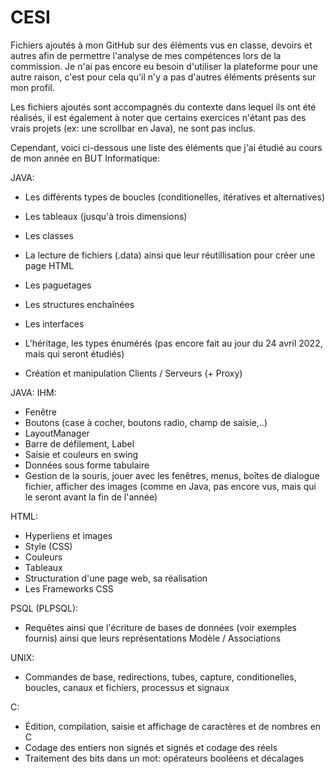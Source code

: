 # CESI
Fichiers ajoutés à mon GitHub sur des éléments vus en classe, devoirs et autres afin de permettre l'analyse de mes compétences lors de la commission. Je n'ai pas encore eu besoin d'utiliser la plateforme pour une autre raison, c'est pour cela qu'il n'y a pas d'autres éléments présents sur mon profil.

Les fichiers ajoutés sont accompagnés du contexte dans lequel ils ont été réalisés, il est également à noter que certains exercices n'étant pas des vrais projets (ex: une scrollbar en Java), ne sont pas inclus.

Cependant, voici ci-dessous une liste des éléments que j'ai étudié au cours de mon année en BUT Informatique:

JAVA:
  - Les différents types de boucles (conditionelles, itératives et alternatives)
  - Les tableaux (jusqu'à trois dimensions)
  - Les classes 
  - La lecture de fichiers (.data) ainsi que leur réutillisation pour créer une page HTML
  - Les paguetages
  - Les structures enchaînées 
  - Les interfaces
  - L'héritage, les types énumérés (pas encore fait au jour du 24 avril 2022, mais qui seront étudiés)
  
  - Création et manipulation Clients / Serveurs (+ Proxy)

JAVA: IHM:
  - Fenêtre
  - Boutons (case à cocher, boutons radio, champ de saisie,..)
  - LayoutManager
  - Barre de défilement, Label
  - Saisie et couleurs en swing
  - Données sous forme tabulaire
  - Gestion de la souris, jouer avec les fenêtres, menus, boîtes de dialogue fichier, afficher des images (comme en Java, pas encore vus, mais qui le seront avant la fin de l'année)

HTML:
  - Hyperliens et images
  - Style (CSS)
  - Couleurs
  - Tableaux
  - Structuration d'une page web, sa réalisation
  - Les Frameworks CSS

PSQL (PLPSQL):
  - Requêtes ainsi que l'écriture de bases de données (voir exemples fournis) ainsi que leurs représentations Modèle / Associations

UNIX:
   - Commandes de base, redirections, tubes, capture, conditionelles, boucles, canaux et fichiers, processus et signaux

C:
  - Édition, compilation, saisie et affichage de caractères et de nombres en C
  - Codage des entiers non signés et signés et codage des réels
  - Traitement des bits dans un mot: opérateurs booléens et décalages
